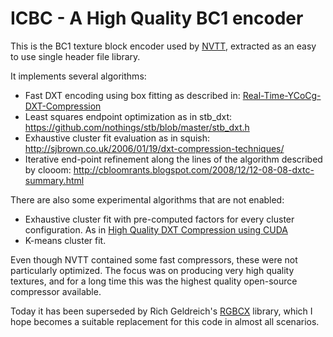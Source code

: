# ICBC - A High Quality BC1 encoder
This is the BC1 texture block encoder used by [NVTT](https://github.com/castano/nvidia-texture-tools), extracted as an easy to use single header file library.

It implements several algorithms: 

- Fast DXT encoding using box fitting as described in: [Real-Time-YCoCg-DXT-Compression](https://developer.download.nvidia.com/whitepapers/2007/Real-Time-YCoCg-DXT-Compression/Real-Time%20YCoCg-DXT%20Compression.pdf)
- Least squares endpoint optimization as in stb_dxt: https://github.com/nothings/stb/blob/master/stb_dxt.h
- Exhaustive cluster fit evaluation as in squish: http://sjbrown.co.uk/2006/01/19/dxt-compression-techniques/
- Iterative end-point refinement along the lines of the algorithm described by clooom: http://cbloomrants.blogspot.com/2008/12/12-08-08-dxtc-summary.html

There are also some experimental algorithms that are not enabled:

- Exhaustive cluster fit with pre-computed factors for every cluster configuration. As in [High Quality DXT Compression using CUDA](https://developer.download.nvidia.com/compute/cuda/1.1-Beta/x86_website/projects/dxtc/doc/cuda_dxtc.pdf)
- K-means cluster fit.

Even though NVTT contained some fast compressors, these were not particularly optimized. The focus was on producing very high quality textures, and for a long time this was the highest quality open-source compressor available.

Today it has been superseded by Rich Geldreich's [RGBCX](https://github.com/richgel999/bc7enc/blob/master/rgbcx.h) library, which I hope becomes a suitable replacement for this code in almost all scenarios.

